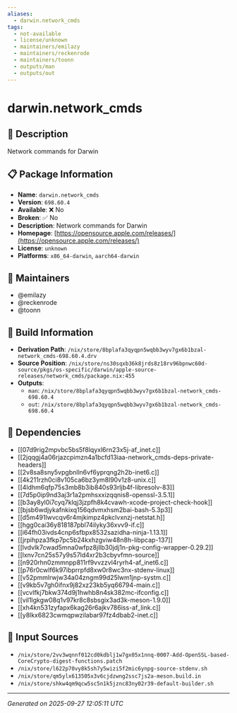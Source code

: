 ```yaml
---
aliases:
  - darwin.network_cmds
tags:
  - not-available
  - license/unknown
  - maintainers/emilazy
  - maintainers/reckenrode
  - maintainers/toonn
  - outputs/man
  - outputs/out
---
```


# darwin.network_cmds

## 📝 Description

Network commands for Darwin

## 📋 Package Information

- **Name**: `darwin.network_cmds`
- **Version**: `698.60.4`
- **Available**: ❌ No
- **Broken**: ✅ No
- **Description**: Network commands for Darwin
- **Homepage**: [https://opensource.apple.com/releases/](https://opensource.apple.com/releases/)
- **License**: `unknown`
- **Platforms**: `x86_64-darwin`, `aarch64-darwin`
## 👥 Maintainers

- @emilazy
- @reckenrode
- @toonn


## 🔧 Build Information

- **Derivation Path**: `/nix/store/8bplafa3qyqpn5wqbb3wyv7gx6b1bzal-network_cmds-698.60.4.drv`
- **Source Position**: `/nix/store/ns30sqxb36k8jrds8z18rv96bpnwc60d-source/pkgs/os-specific/darwin/apple-source-releases/network_cmds/package.nix:455`
- **Outputs**:
  - `man`:  `/nix/store/8bplafa3qyqpn5wqbb3wyv7gx6b1bzal-network_cmds-698.60.4`
  - `out`:  `/nix/store/8bplafa3qyqpn5wqbb3wyv7gx6b1bzal-network_cmds-698.60.4`

## 🔗 Dependencies

- [[07d9rig2mpvbc5bs5f8lqyxl6rn23x5j-af_inet.c]]
- [[2jqqgj4a06rjazcpimzn4a1bcfd13iaa-network_cmds-deps-private-headers]]
- [[2v8sa8sny5vpgbnlln6vf6yprqng2h2b-inet6.c]]
- [[4k211rzh0ci8v105ca6bz3ym8l90v1z8-unix.c]]
- [[4ldhm6qfp75s3mb8b3ib840s93rljb4f-libresolv-83]]
- [[7d5p0ip9nd3aj3r1a2pmhsxxizqqnis8-openssl-3.5.1]]
- [[b3ay8yl0i7cyq7klqj3jzpfh8k4cvawh-xcode-project-check-hook]]
- [[bjsb6wdjykafnkixq156qdvmxhsm2bai-bash-5.3p3]]
- [[d5m491lwvcqv6r4mjkimpz4pkclvxnzj-netstat.h]]
- [[hgg0cai36y818187pbl74ilyky36xvv9-if.c]]
- [[i64fh03ivds4cnp6sfbpx8532sazidha-ninja-1.13.1]]
- [[jrpihpza3fkp7pc5b24kxhzgviw48n8h-libpcap-137]]
- [[lvdvlk7cwad5mna0wfpz8jllb30jdj1n-pkg-config-wrapper-0.29.2]]
- [[lxnv7cn25s57y9s57ld4xr2b3cbyvfmn-source]]
- [[n920rhn0zmmnpp811rf9vvzzvl4ryrh4-af_inet6.c]]
- [[p76r0cwlf6k97ibprrpfd8xw0r8wc3nx-stdenv-linux]]
- [[v52pmmlrwjw34a04zngm99d25lwm1jnp-systm.c]]
- [[v9kb5v7gh0ifnx9j82xz23kb5yq66794-main.c]]
- [[vcvlfkj7bkw374d9j1hwhb8n4sk382mc-ifconfig.c]]
- [[vil1lgkgw08q1v97kr8c8sbsgix3ad3k-meson-1.9.0]]
- [[xh4kn531zyfapx6kag26r6ajkv786iss-af_link.c]]
- [[y8lkx6823cwmqpwzilabar97fz4dbab2-inet.c]]

## 📁 Input Sources

- `/nix/store/2vv3wqnnf012cd0kdblj1w7gx05x1nnq-0007-Add-OpenSSL-based-CoreCrypto-digest-functions.patch`
- `/nix/store/l622p70vy8k5sh7y5wizi5f2mic6ynpg-source-stdenv.sh`
- `/nix/store/qm5ylx613505x3v6cjdzwng2ssc7js2a-meson.build.in`
- `/nix/store/shkw4qm9qcw5sc5n1k5jznc83ny02r39-default-builder.sh`

---
*Generated on 2025-09-27 12:05:11 UTC*
